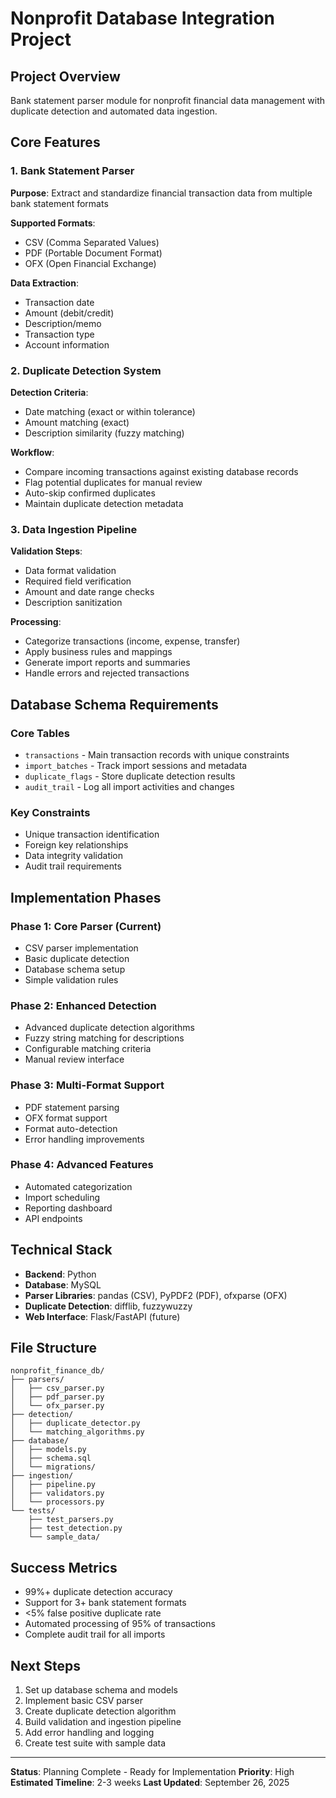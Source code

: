 # Nonprofit Database Integration Project

## Project Overview
Bank statement parser module for nonprofit financial data management with duplicate detection and automated data ingestion.

## Core Features

### 1. Bank Statement Parser
**Purpose**: Extract and standardize financial transaction data from multiple bank statement formats

**Supported Formats**:
- CSV (Comma Separated Values)
- PDF (Portable Document Format)
- OFX (Open Financial Exchange)

**Data Extraction**:
- Transaction date
- Amount (debit/credit)
- Description/memo
- Transaction type
- Account information

### 2. Duplicate Detection System
**Detection Criteria**:
- Date matching (exact or within tolerance)
- Amount matching (exact)
- Description similarity (fuzzy matching)

**Workflow**:
- Compare incoming transactions against existing database records
- Flag potential duplicates for manual review
- Auto-skip confirmed duplicates
- Maintain duplicate detection metadata

### 3. Data Ingestion Pipeline
**Validation Steps**:
- Data format validation
- Required field verification
- Amount and date range checks
- Description sanitization

**Processing**:
- Categorize transactions (income, expense, transfer)
- Apply business rules and mappings
- Generate import reports and summaries
- Handle errors and rejected transactions

## Database Schema Requirements

### Core Tables
- `transactions` - Main transaction records with unique constraints
- `import_batches` - Track import sessions and metadata
- `duplicate_flags` - Store duplicate detection results
- `audit_trail` - Log all import activities and changes

### Key Constraints
- Unique transaction identification
- Foreign key relationships
- Data integrity validation
- Audit trail requirements

## Implementation Phases

### Phase 1: Core Parser (Current)
- CSV parser implementation
- Basic duplicate detection
- Database schema setup
- Simple validation rules

### Phase 2: Enhanced Detection
- Advanced duplicate detection algorithms
- Fuzzy string matching for descriptions
- Configurable matching criteria
- Manual review interface

### Phase 3: Multi-Format Support
- PDF statement parsing
- OFX format support
- Format auto-detection
- Error handling improvements

### Phase 4: Advanced Features
- Automated categorization
- Import scheduling
- Reporting dashboard
- API endpoints

## Technical Stack
- **Backend**: Python
- **Database**: MySQL
- **Parser Libraries**: pandas (CSV), PyPDF2 (PDF), ofxparse (OFX)
- **Duplicate Detection**: difflib, fuzzywuzzy
- **Web Interface**: Flask/FastAPI (future)

## File Structure
```
nonprofit_finance_db/
├── parsers/
│   ├── csv_parser.py
│   ├── pdf_parser.py
│   └── ofx_parser.py
├── detection/
│   ├── duplicate_detector.py
│   └── matching_algorithms.py
├── database/
│   ├── models.py
│   ├── schema.sql
│   └── migrations/
├── ingestion/
│   ├── pipeline.py
│   ├── validators.py
│   └── processors.py
└── tests/
    ├── test_parsers.py
    ├── test_detection.py
    └── sample_data/
```

## Success Metrics
- 99%+ duplicate detection accuracy
- Support for 3+ bank statement formats
- <5% false positive duplicate rate
- Automated processing of 95% of transactions
- Complete audit trail for all imports

## Next Steps
1. Set up database schema and models
2. Implement basic CSV parser
3. Create duplicate detection algorithm
4. Build validation and ingestion pipeline
5. Add error handling and logging
6. Create test suite with sample data

---

**Status**: Planning Complete - Ready for Implementation
**Priority**: High
**Estimated Timeline**: 2-3 weeks
**Last Updated**: September 26, 2025